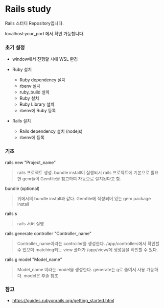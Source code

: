 # Rails study

Rails 스터디 Repository입니다.

localhost:your_port 에서 확인 가능합니다.

### 초기 설정

* window에서 진행할 시에 WSL 환경
* Ruby 설치
  * Ruby dependency 설치
  * rbenv 설치
  * ruby_build 설치
  * Ruby 설치
  * Ruby Library 설치
  * rbenv에 Ruby 등록

* Rails 설치
  * Rails dependency 설치 (nodejs)
  * rbenv에 등록

### 기초

rails new "Project_name"
> rails 프로젝트 생성. bundle install이 실행되서 rails 프로젝트에 기본으로 필요한 gem들이 Gemfile을 참고하여 자동으로 설치된다고 함.

bundle (optional)
> 위에서의 bundle install과 같다. Gemfile에 작성되어 있는 gem package install

rails s
> rails 서버 실행

rails generate controller "Controller_name"
> Controller_name이라는 controller를 생성한다. /app/controllers에서 확인할 수 있으며 matching되는 view 폴더가 /app/view/에 생성됨을 확인할 수 있다.

rails g model "Model_name"
> Model_name 이라는 model을 생성한다. generate는 g로 줄여서 사용 가능하다. model은 후술 참조

### 참고

* https://guides.rubyonrails.org/getting_started.html
